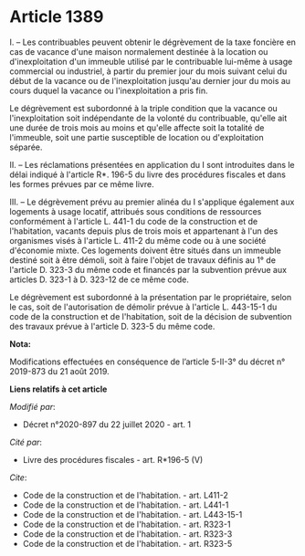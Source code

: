 # Article 1389

I. – Les contribuables peuvent obtenir le dégrèvement de la taxe foncière en cas de vacance d'une maison normalement destinée
à la location ou d'inexploitation d'un immeuble utilisé par le contribuable lui-même à usage commercial ou industriel, à
partir du premier jour du mois suivant celui du début de la vacance ou de l'inexploitation jusqu'au dernier jour du mois au
cours duquel la vacance ou l'inexploitation a pris fin.

Le dégrèvement est subordonné à la triple condition que la vacance ou l'inexploitation soit indépendante de la volonté du
contribuable, qu'elle ait une durée de trois mois au moins et qu'elle affecte soit la totalité de l'immeuble, soit une partie
susceptible de location ou d'exploitation séparée.

II. – Les réclamations présentées en application du I sont introduites dans le délai indiqué à l'article R*. 196-5 du livre
des procédures fiscales et dans les formes prévues par ce même livre.

III. – Le dégrèvement prévu au premier alinéa du I s'applique également aux logements à usage locatif, attribués sous
conditions de ressources conformément à l'article L. 441-1 du code de la construction et de l'habitation, vacants depuis plus
de trois mois et appartenant à l'un des organismes visés à l'article L. 411-2 du même code ou à une société d'économie mixte.
Ces logements doivent être situés dans un immeuble destiné soit à être démoli, soit à faire l'objet de travaux définis au 1°
de l'article D. 323-3 du même code et financés par la subvention prévue aux articles D. 323-1 à D. 323-12 de ce même code.

Le dégrèvement est subordonné à la présentation par le propriétaire, selon le cas, soit de l'autorisation de démolir prévue à
l'article L. 443-15-1 du code de la construction et de l'habitation, soit de la décision de subvention des travaux prévue à
l'article D. 323-5 du même code.

**Nota:**

Modifications effectuées en conséquence de l’article 5-II-3° du décret n° 2019-873 du 21 août 2019.

**Liens relatifs à cet article**

_Modifié par_:

  - Décret n°2020-897 du 22 juillet 2020 - art. 1

_Cité par_:

  - Livre des procédures fiscales - art. R*196-5 (V)

_Cite_:

  - Code de la construction et de l'habitation. - art. L411-2
  - Code de la construction et de l'habitation. - art. L441-1
  - Code de la construction et de l'habitation. - art. L443-15-1
  - Code de la construction et de l'habitation. - art. R323-1
  - Code de la construction et de l'habitation. - art. R323-3
  - Code de la construction et de l'habitation. - art. R323-5

